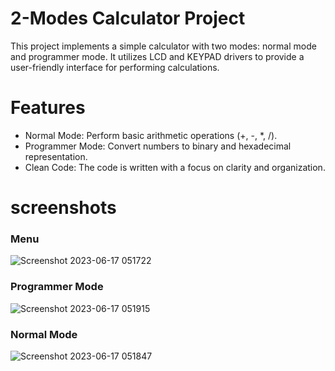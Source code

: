 # 2-Modes Calculator Project

This project implements a simple calculator with two modes: normal mode and programmer mode. It utilizes LCD and KEYPAD drivers to provide a user-friendly interface for performing calculations.

# Features
- Normal Mode: Perform basic arithmetic operations (+, -, *, /).
- Programmer Mode: Convert numbers to binary and hexadecimal representation.
- Clean Code: The code is written with a focus on clarity and organization.

# screenshots
### Menu
![Screenshot 2023-06-17 051722](https://github.com/7osssam/AVR-2-mode-calculator/assets/46269045/acc884f9-8fb8-475c-a9ea-6a351b7687aa)
### Programmer Mode
![Screenshot 2023-06-17 051915](https://github.com/7osssam/AVR-2-mode-calculator/assets/46269045/db02e500-e36d-4ec8-86e3-2be54703086e)
### Normal Mode
![Screenshot 2023-06-17 051847](https://github.com/7osssam/AVR-2-mode-calculator/assets/46269045/e843e873-0510-4262-a8dc-6d429e813ea2)
